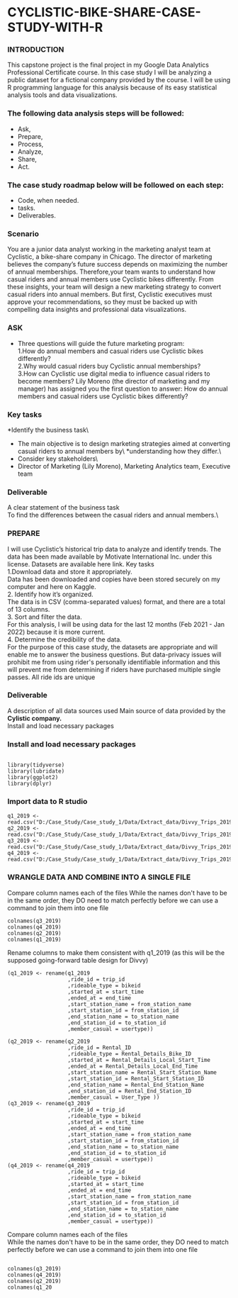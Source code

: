 # CYCLISTIC-BIKE-SHARE-CASE-STUDY-WITH-R

### INTRODUCTION
This capstone project is the final project in my Google Data Analytics Professional Certificate course. In this case study I will be analyzing a public dataset for a fictional company provided by the course. I will be using R programming language for this analysis because of its easy statistical analysis tools and data visualizations.

### The following data analysis steps will be followed:

* Ask,
* Prepare,
* Process,
* Analyze,
* Share,
* Act.

### The case study roadmap below will be followed on each step:
* Code, when needed.
* tasks.
* Deliverables.

  
### Scenario
You are a junior data analyst working in the marketing analyst team at Cyclistic, a bike-share company in Chicago. The director of marketing believes the company’s future success depends on maximizing the number of annual memberships. Therefore,your team wants to understand how casual riders and annual members use Cyclistic bikes differently. From these insights, your team will design a new marketing strategy to convert casual riders into annual members. But first, Cyclistic executives must approve your recommendations, so they must be backed up with compelling data insights and professional data visualizations.

### ASK
* Three questions will guide the future marketing program:\
1.How do annual members and casual riders use Cyclistic bikes differently?\
2.Why would casual riders buy Cyclistic annual memberships?\
3.How can Cyclistic use digital media to influence casual riders to become members? 
Lily Moreno (the director of marketing and my manager) has assigned you the first question to answer: How do annual members and casual riders use Cyclistic bikes differently?

### Key tasks
*Identify the business task\
* The main objective is to design marketing strategies aimed at converting casual riders to annual members by\    *understanding how they differ.\
*  Consider key stakeholders\
* Director of Marketing (Lily Moreno), Marketing Analytics team, Executive team

### Deliverable
A clear statement of the business task\
To find the differences between the casual riders and annual members.\

### PREPARE
I will use Cyclistic’s historical trip data to analyze and identify trends. The data has been made available by Motivate International Inc. under this license. Datasets are available here link.
Key tasks\
1.Download data and store it appropriately.\
Data has been downloaded and copies have been stored securely on my computer and here on Kaggle.\
2. Identify how it’s organized.\
The data is in CSV (comma-separated values) format, and there are a total of 13 columns.\
3. Sort and filter the data.\
For this analysis, I will be using data for the last 12 months (Feb 2021 - Jan 2022) because it is more current.\
4. Determine the credibility of the data.\
For the purpose of this case study, the datasets are appropriate and will enable me to answer the business questions. But data-privacy issues will prohibit me from using rider's personally identifiable information and this will prevent me from determining if riders have purchased multiple single passes. All ride ids are unique

### Deliverable

A description of all data sources used
Main source of data provided by the **Cylistic company.**\
Install and load necessary packages

### Install and load necessary packages
```

library(tidyverse)
library(lubridate)
library(ggplot2)
library(dplyr)
```

### Import data to R studio
```
q1_2019 <- read.csv("D:/Case_Study/Case_study_1/Data/Extract_data/Divvy_Trips_2019_Q1.csv")
q2_2019 <- read.csv("D:/Case_Study/Case_study_1/Data/Extract_data/Divvy_Trips_2019_Q2_1.csv")
q3_2019 <- read.csv("D:/Case_Study/Case_study_1/Data/Extract_data/Divvy_Trips_2019_Q3.csv")
q4_2019 <- read.csv("D:/Case_Study/Case_study_1/Data/Extract_data/Divvy_Trips_2019_Q4.csv")
```

###  WRANGLE DATA AND COMBINE INTO A SINGLE FILE
Compare column names each of the files
While the names don't have to be in the same order, they DO need to match perfectly before we can use a command to join them into one file
```
colnames(q3_2019)
colnames(q4_2019)
colnames(q2_2019)
colnames(q1_2019)
```

Rename columns  to make them consistent with q1_2019 (as this will be the supposed going-forward table design for Divvy)

```
(q1_2019 <- rename(q1_2019
                   ,ride_id = trip_id
                   ,rideable_type = bikeid 
                   ,started_at = start_time  
                   ,ended_at = end_time  
                   ,start_station_name = from_station_name 
                   ,start_station_id = from_station_id 
                   ,end_station_name = to_station_name 
                   ,end_station_id = to_station_id 
                   ,member_casual = usertype))

(q2_2019 <- rename(q2_2019
                   ,ride_id = Rental_ID
                   ,rideable_type = Rental_Details_Bike_ID
                   ,started_at = Rental_Details_Local_Start_Time  
                   ,ended_at = Rental_Details_Local_End_Time  
                   ,start_station_name = Rental_Start_Station_Name 
                   ,start_station_id = Rental_Start_Station_ID 
                   ,end_station_name = Rental_End_Station_Name
                   ,end_station_id = Rental_End_Station_ID
                   ,member_casual = User_Type ))
(q3_2019 <- rename(q3_2019
                   ,ride_id = trip_id
                   ,rideable_type = bikeid 
                   ,started_at = start_time  
                   ,ended_at = end_time  
                   ,start_station_name = from_station_name 
                   ,start_station_id = from_station_id 
                   ,end_station_name = to_station_name 
                   ,end_station_id = to_station_id 
                   ,member_casual = usertype))
(q4_2019 <- rename(q4_2019
                   ,ride_id = trip_id
                   ,rideable_type = bikeid 
                   ,started_at = start_time  
                   ,ended_at = end_time  
                   ,start_station_name = from_station_name 
                   ,start_station_id = from_station_id 
                   ,end_station_name = to_station_name 
                   ,end_station_id = to_station_id 
                   ,member_casual = usertype))
```

Compare column names each of the files\
 While the names don't have to be in the same order, they DO need to match perfectly before we can use a command to join them into one file
```{r compare column names }

colnames(q3_2019)
colnames(q4_2019)
colnames(q2_2019)
colnames(q1_20

```
